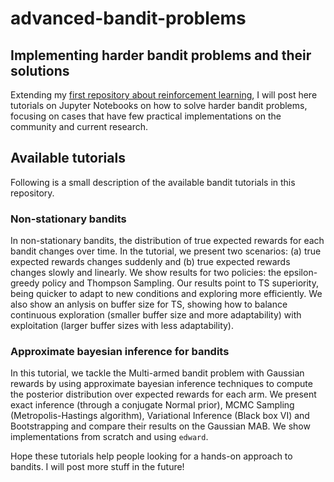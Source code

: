 # advanced-bandit-problems

## Implementing harder bandit problems and their solutions

Extending my [first repository about reinforcement learning](https://github.com/gdmarmerola/interactive-intro-rl), I will post here tutorials on Jupyter Notebooks on how to solve harder bandit problems, focusing on cases that have few practical implementations on the community and current research. 

## Available tutorials

Following is a small description of the available bandit tutorials in this repository.

### Non-stationary bandits

In non-stationary bandits, the distribution of true expected rewards for each bandit changes over time. In the tutorial, we present two scenarios: (a) true expected rewards changes suddenly and (b) true expected rewards changes slowly and linearly. We show results for two policies: the epsilon-greedy policy and Thompson Sampling. Our results point to TS superiority, being quicker to adapt to new conditions and exploring more efficiently. We also show an anlysis on buffer size for TS, showing how to balance continuous exploration (smaller buffer size and more adaptability) with exploitation (larger buffer sizes with less adaptability).

### Approximate bayesian inference for bandits

In this tutorial, we tackle the Multi-armed bandit problem with Gaussian rewards by using approximate bayesian inference techniques to compute the posterior distribution over expected rewards for each arm. We present exact inference (through a conjugate Normal prior), MCMC Sampling (Metropolis-Hastings algorithm), Variational Inference (Black box VI) and Bootstrapping and compare their results on the Gaussian MAB. We show implementations from scratch and using `edward`.

Hope these tutorials help people looking for a hands-on approach to bandits. I will post more stuff in the future!
